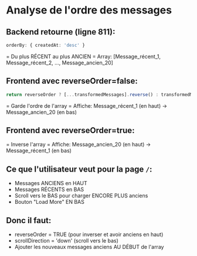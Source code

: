 # Analyse de l'ordre des messages

## Backend retourne (ligne 811):
```typescript
orderBy: { createdAt: 'desc' }
```
= Du plus RÉCENT au plus ANCIEN
= Array: [Message_récent_1, Message_récent_2, ..., Message_ancien_20]

## Frontend avec reverseOrder=false:
```typescript
return reverseOrder ? [...transformedMessages].reverse() : transformedMessages;
```
= Garde l'ordre de l'array
= Affiche: Message_récent_1 (en haut) → Message_ancien_20 (en bas)

## Frontend avec reverseOrder=true:
= Inverse l'array
= Affiche: Message_ancien_20 (en haut) → Message_récent_1 (en bas)

## Ce que l'utilisateur veut pour la page `/`:
- Messages ANCIENS en HAUT
- Messages RÉCENTS en BAS
- Scroll vers le BAS pour charger ENCORE PLUS anciens
- Bouton "Load More" EN BAS

## Donc il faut:
- reverseOrder = TRUE (pour inverser et avoir anciens en haut)
- scrollDirection = 'down' (scroll vers le bas)
- Ajouter les nouveaux messages anciens AU DÉBUT de l'array

